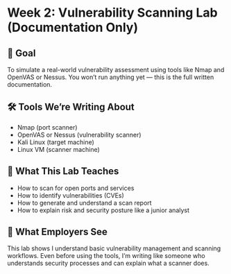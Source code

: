 # Week 2: Vulnerability Scanning Lab (Documentation Only)

## 🎯 Goal
To simulate a real-world vulnerability assessment using tools like Nmap and OpenVAS or Nessus. You won’t run anything yet — this is the full written documentation.

## 🛠️ Tools We’re Writing About
- Nmap (port scanner)
- OpenVAS or Nessus (vulnerability scanner)
- Kali Linux (target machine)
- Linux VM (scanner machine)

## 🧠 What This Lab Teaches
- How to scan for open ports and services
- How to identify vulnerabilities (CVEs)
- How to generate and understand a scan report
- How to explain risk and security posture like a junior analyst

## 💼 What Employers See
This lab shows I understand basic vulnerability management and scanning workflows. Even before using the tools, I’m writing like someone who understands security processes and can explain what a scanner does.
